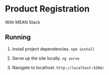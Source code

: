 # Product Registration
With MEAN Stack


## Running
1. Install project dependencies.
     `npm install`

2. Serve up the site locally.
    `ng serve`

3. Navigate to localhost.
    `http://localhost:4200/`

